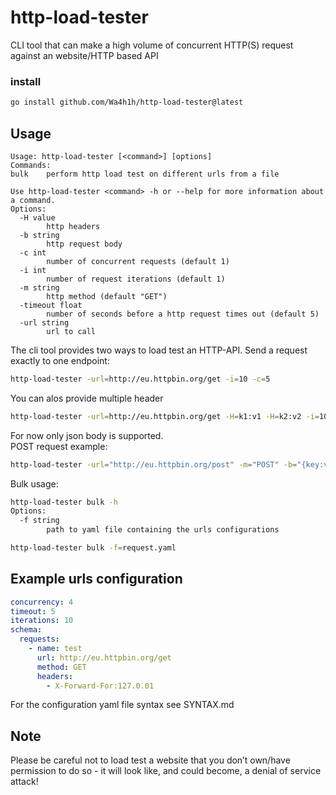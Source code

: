 # http-load-tester
CLI tool that can make a high volume of concurrent HTTP(S) request against an website/HTTP based API

### install
```bash
go install github.com/Wa4h1h/http-load-tester@latest
```

## Usage
```
Usage: http-load-tester [<command>] [options]
Commands:
bulk    perform http load test on different urls from a file

Use http-load-tester <command> -h or --help for more information about a command.
Options:
  -H value
        http headers
  -b string
        http request body
  -c int
        number of concurrent requests (default 1)
  -i int
        number of request iterations (default 1)
  -m string
        http method (default "GET")
  -timeout float
        number of seconds before a http request times out (default 5)
  -url string
        url to call

```
The cli tool provides two ways to load test an HTTP-API. 
Send a request exactly to one endpoint:
```bash
http-load-tester -url=http://eu.httpbin.org/get -i=10 -c=5
```

You can alos provide multiple header
```bash
http-load-tester -url=http://eu.httpbin.org/get -H=k1:v1 -H=k2:v2 -i=10 -c=10
```
For now only json body is supported.\
POST request example:
```bash
http-load-tester -url="http://eu.httpbin.org/post" -m="POST" -b="{key:value}" -H=k1:v1 -H=k2:v2 -i=10 -c=10
```

Bulk usage:
```bash
http-load-tester bulk -h
Options:
  -f string
        path to yaml file containing the urls configurations
```
```bash
http-load-tester bulk -f=request.yaml
```

## Example urls configuration
```yaml
concurrency: 4
timeout: 5
iterations: 10
schema:
  requests:
    - name: test
      url: http://eu.httpbin.org/get
      method: GET
      headers:
        - X-Forward-For:127.0.01
```
For the configuration yaml file syntax see SYNTAX.md

## Note
Please be careful not to load test a website that you don’t own/have permission to do so - it will look like, and could become, a denial of service attack!